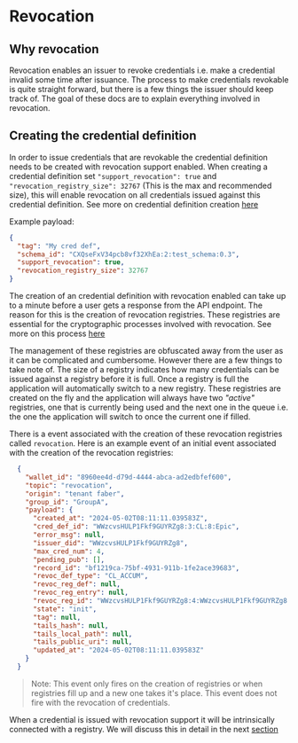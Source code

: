 # Revocation
## Why revocation
Revocation enables an issuer to revoke credentials i.e. make a credential invalid some time after issuance. 
The process to make credentials revokable is quite straight forward, but there is a few things the issuer should keep track of.
The goal of these docs are to explain everything involved in revocation.

## Creating the credential definition
In order to issue credentials that are revokable the credential definition needs to be created with revocation support enabled.
When creating a credential definition set ```"support_revocation": true``` and ```"revocation_registry_size": 32767``` (This is the max and recommended size), this will enable revocation on all credentials issued against this credential definition. See more on credential definition creation [here](../3.%20Create%20Credential%20Definition.md) 

Example payload:
```json
{
  "tag": "My cred def",
  "schema_id": "CXQseFxV34pcb8vf32XhEa:2:test_schema:0.3",
  "support_revocation": true,
  "revocation_registry_size": 32767
}
```
The creation of an credential definition with revocation enabled can take up to a minute before a user gets a response from the API endpoint. The reason for this is the creation of revocation registries. These registries are essential for the cryptographic processes involved with revocation. See more on this process [here](https://github.com/hyperledger/indy-hipe/blob/main/text/0011-cred-revocation/README.md)

The management of these registries are obfuscated away from the user as it can be complicated and cumbersome. However there are a few things to take note of. The size of a registry indicates how many credentials can be issued against a registry before it is full. Once a registry is full the application will automatically switch to a new registry. These registries are created on the fly and the application will always have two *"active"* registries, one that is currently being used and the next one in the queue i.e. the one the application will switch to once the current one if filled.

There is a event associated with the creation of these revocation registries called ```revocation```.
Here is an example event of an initial event  associated with the creation of the revocation registries:
```json
  {
    "wallet_id": "8960ee4d-d79d-4444-abca-ad2edbfef600",
    "topic": "revocation",
    "origin": "tenant faber",
    "group_id": "GroupA",
    "payload": {
      "created_at": "2024-05-02T08:11:11.039583Z",
      "cred_def_id": "WWzcvsHULP1Fkf9GUYRZg8:3:CL:8:Epic",
      "error_msg": null,
      "issuer_did": "WWzcvsHULP1Fkf9GUYRZg8",
      "max_cred_num": 4,
      "pending_pub": [],
      "record_id": "bf1219ca-75bf-4931-911b-1fe2ace39683",
      "revoc_def_type": "CL_ACCUM",
      "revoc_reg_def": null,
      "revoc_reg_entry": null,
      "revoc_reg_id": "WWzcvsHULP1Fkf9GUYRZg8:4:WWzcvsHULP1Fkf9GUYRZg8:3:CL:8:Epic:CL_ACCUM:bf1219ca-75bf-4931-911b-1fe2ace39683",
      "state": "init",
      "tag": null,
      "tails_hash": null,
      "tails_local_path": null,
      "tails_public_uri": null,
      "updated_at": "2024-05-02T08:11:11.039583Z"
    }
  }
```
>Note: This event only fires on the creation of registries or when registries fill up and a new one takes it's place. This event does not fire with the revocation of credentials. 

When a credential is issued with revocation support it will be intrinsically connected with a registry. We will discuss this in detail in the next [section](2.%20Issue%20Credential.md) 
 
